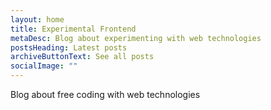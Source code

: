 ```yaml
---
layout: home
title: Experimental Frontend
metaDesc: Blog about experimenting with web technologies
postsHeading: Latest posts
archiveButtonText: See all posts
socialImage: ""
---
```

Blog about free coding with web technologies